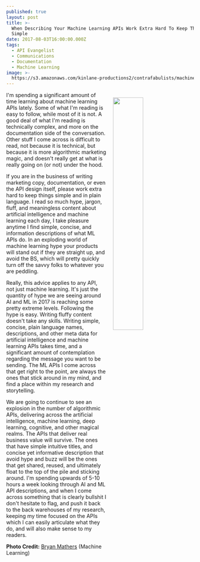 ```yaml
---
published: true
layout: post
title: >-
  When Describing Your Machine Learning APIs Work Extra Hard To Keep Things
  Simple
date: 2017-08-03T16:00:00.000Z
tags:
  - API Evangelist
  - Communications
  - Documentation
  - Machine Learning
image: >-
  https://s3.amazonaws.com/kinlane-productions2/contrafabulists/machine+learning.jpg
---
```

<p><a href="http://bryanmmathers.com/"><img src="https://s3.amazonaws.com/kinlane-productions2/contrafabulists/machine+learning.jpg" align="right" width="40%" style="padding: 15px;" /></a></p>I'm spending a significant amount of time learning about machine learning APIs lately. Some of what I'm reading is easy to follow, while most of it is not. A good deal of what I'm reading is technically complex, and more on the documentation side of the conversation. Other stuff I come across is difficult to read, not because it is technical, but because it is more algorithmic marketing magic, and doesn't really get at what is really going on (or not) under the hood.

If you are in the business of writing marketing copy, documentation, or even the API design itself, please work extra hard to keep things simple and in plain language. I read so much hype, jargon, fluff, and meaningless content about artificial intelligence and machine learning each day, I take pleasure anytime I find simple, concise, and information descriptions of what ML APIs do. In an exploding world of machine learning hype your products will stand out if they are straight up, and avoid the BS, which will pretty quickly turn off the savvy folks to whatever you are peddling.

Really, this advice applies to any API, not just machine learning. It's just the quantity of hype we are seeing around AI and ML in 2017 is reaching some pretty extreme levels. Following the hype is easy. Writing fluffy content doesn't take any skills. Writing simple, concise, plain language names, descriptions, and other meta data for artificial intelligence and machine learning APIs takes time, and a significant amount of contemplation regarding the message you want to be sending. The ML APIs I come across that get right to the point, are always the ones that stick around in my mind, and find a place within my research and storytelling.

We are going to continue to see an explosion in the number of algorithmic APIs, delivering across the artificial intelligence, machine learning, deep learning, cognitive, and other magical realms. The APIs that deliver real business value will survive. The ones that have simple intuitive titles, and concise yet informative description that avoid hype and buzz will be the ones that get shared, reused, and ultimately float to the top of the pile and sticking around. I'm spending upwards of 5-10 hours a week looking through AI and ML API descriptions, and when I come across something that is clearly bullshit I don't hesitate to flag, and push it back to the back warehouses of my research, keeping my time focused on the APIs which I can easily articulate what they do, and will also make sense to my readers.

**Photo Credit:** [Bryan Mathers](http://bryanmmathers.com/) (Machine Learning)
